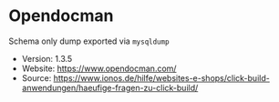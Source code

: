 # Opendocman

Schema only dump exported via `mysqldump`

- Version: 1.3.5
- Website: https://www.opendocman.com/
- Source: https://www.ionos.de/hilfe/websites-e-shops/click-build-anwendungen/haeufige-fragen-zu-click-build/
